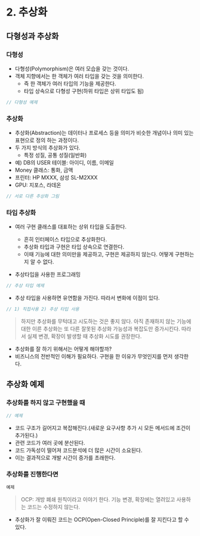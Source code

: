 # 2. 추상화
## 다형성과 추상화
### 다형성
- 다형성(Polymorphism)은 여러 모습을 갖는 것이다.
- 객체 지향에서는 한 객체가 여러 타입을 갖는 것을 의미한다.
  - 즉 한 객체가 여러 타입의 기능을 제공한다.
  - 타입 상속으로 다형성 구현(하위 타입은 상위 타입도 됨)

```typescript
// 다형성 예제
```

### 추상화
- 추상화(Abstraction)는 데이터나 프로세스 등을 의미가 비슷한 개념이나 의미 있는 표현으로 정의
하는 과정이다.
- 두 가지 방식의 추상화가 있다.
  - 특정 성질, 공통 성질(일반화)
- 예) DB의 USER 테이블: 아이디, 이름, 이메일
- Money 클래스: 통화, 금액
- 프린터: HP MXXX, 삼성 SL-M2XXX
- GPU: 지포스, 라데온

```typescript
// 서로 다른 추상화 그림
```
### 타입 추상화
- 여러 구현 클래스를 대표하는 상위 타입을 도출한다.
  - 흔히 인터페이스 타입으로 추상화한다.
  - 추상화 타입과 구현은 타입 상속으로 연결한다.
  - 이때 기능에 대한 의미만을 제공하고, 구현은 제공하지 않는다. 어떻게 구현하는지 알 수 없다.

- 추상타입을 사용한 프로그래밍
```typescript
// 추상 타입 예제
```
- 추상 타입을 사용하면 유연함을 가진다. 따라서 변화에 이점이 있다.
```typescript
// 1) 직접사용 2) 추상 타입 사용
```
> 하지만 추상화를 무턱대고 시도하는 것은 좋지 않다. 아직 존재하지 않는 기능에 대한 이른 추상화는
> 또 다른 잘못된 추상화 가능성과 복잡도만 증가시킨다. 따라서 실제 변경, 확장이 발생할 때 추상화 시도를 권장한다.

- 추상화를 잘 하기 위해서는 어떻게 해야할까?
- 비즈니스의 전반적인 이해가 필요하다. 구현을 한 이유가 무엇인지를 먼저 생각한다.
## 추상화 예제
### 추상화를 하지 않고 구현했을 때
```typescript
// 예제
```
- 코드 구조가 길어지고 복잡해진다.(새로운 요구사항 추가 시 모든 메서드에 조건이 추가된다.)
- 관련 코드가 여러 곳에 분산된다.
- 코드 가독성이 떨어져 코드분석에 더 많은 시간이 소요된다.
- 이는 결과적으로 개발 시간이 증가를 초래한다.

### 추상화를 진행한다면
```typescript
예제
```
> OCP: 개방 폐쇄 원칙이라고 이야기 한다. 기능 변경, 확장에는 열려있고 사용하는 코드는 수정하지 않는다.
- 추상화가 잘 이뤄진 코드는 OCP(Open-Closed Principle)를 잘 지킨다고 할 수 있다.
